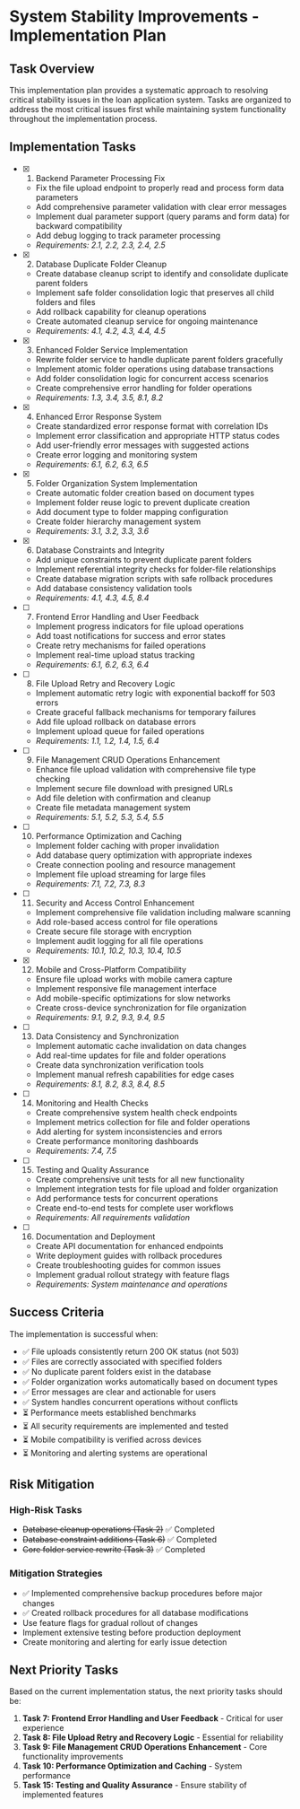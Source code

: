 # System Stability Improvements - Implementation Plan

## Task Overview

This implementation plan provides a systematic approach to resolving critical stability issues in the loan application system. Tasks are organized to address the most critical issues first while maintaining system functionality throughout the implementation process.

## Implementation Tasks

- [x] 1. Backend Parameter Processing Fix
  - Fix the file upload endpoint to properly read and process form data parameters
  - Add comprehensive parameter validation with clear error messages
  - Implement dual parameter support (query params and form data) for backward compatibility
  - Add debug logging to track parameter processing
  - _Requirements: 2.1, 2.2, 2.3, 2.4, 2.5_

- [x] 2. Database Duplicate Folder Cleanup
  - Create database cleanup script to identify and consolidate duplicate parent folders
  - Implement safe folder consolidation logic that preserves all child folders and files
  - Add rollback capability for cleanup operations
  - Create automated cleanup service for ongoing maintenance
  - _Requirements: 4.1, 4.2, 4.3, 4.4, 4.5_

- [x] 3. Enhanced Folder Service Implementation
  - Rewrite folder service to handle duplicate parent folders gracefully
  - Implement atomic folder operations using database transactions
  - Add folder consolidation logic for concurrent access scenarios
  - Create comprehensive error handling for folder operations
  - _Requirements: 1.3, 3.4, 3.5, 8.1, 8.2_

- [x] 4. Enhanced Error Response System
  - Create standardized error response format with correlation IDs
  - Implement error classification and appropriate HTTP status codes
  - Add user-friendly error messages with suggested actions
  - Create error logging and monitoring system
  - _Requirements: 6.1, 6.2, 6.3, 6.5_

- [x] 5. Folder Organization System Implementation
  - Create automatic folder creation based on document types
  - Implement folder reuse logic to prevent duplicate creation
  - Add document type to folder mapping configuration
  - Create folder hierarchy management system
  - _Requirements: 3.1, 3.2, 3.3, 3.6_

- [x] 6. Database Constraints and Integrity
  - Add unique constraints to prevent duplicate parent folders
  - Implement referential integrity checks for folder-file relationships
  - Create database migration scripts with safe rollback procedures
  - Add database consistency validation tools
  - _Requirements: 4.1, 4.3, 4.5, 8.4_

- [ ] 7. Frontend Error Handling and User Feedback
  - Implement progress indicators for file upload operations
  - Add toast notifications for success and error states
  - Create retry mechanisms for failed operations
  - Implement real-time upload status tracking
  - _Requirements: 6.1, 6.2, 6.3, 6.4_

- [ ] 8. File Upload Retry and Recovery Logic
  - Implement automatic retry logic with exponential backoff for 503 errors
  - Create graceful fallback mechanisms for temporary failures
  - Add file upload rollback on database errors
  - Implement upload queue for failed operations
  - _Requirements: 1.1, 1.2, 1.4, 1.5, 6.4_

- [ ] 9. File Management CRUD Operations Enhancement
  - Enhance file upload validation with comprehensive file type checking
  - Implement secure file download with presigned URLs
  - Add file deletion with confirmation and cleanup
  - Create file metadata management system
  - _Requirements: 5.1, 5.2, 5.3, 5.4, 5.5_

- [ ] 10. Performance Optimization and Caching
  - Implement folder caching with proper invalidation
  - Add database query optimization with appropriate indexes
  - Create connection pooling and resource management
  - Implement file upload streaming for large files
  - _Requirements: 7.1, 7.2, 7.3, 8.3_

- [ ] 11. Security and Access Control Enhancement
  - Implement comprehensive file validation including malware scanning
  - Add role-based access control for file operations
  - Create secure file storage with encryption
  - Implement audit logging for all file operations
  - _Requirements: 10.1, 10.2, 10.3, 10.4, 10.5_

- [x] 12. Mobile and Cross-Platform Compatibility
  - Ensure file upload works with mobile camera capture
  - Implement responsive file management interface
  - Add mobile-specific optimizations for slow networks
  - Create cross-device synchronization for file organization
  - _Requirements: 9.1, 9.2, 9.3, 9.4, 9.5_

- [ ] 13. Data Consistency and Synchronization
  - Implement automatic cache invalidation on data changes
  - Add real-time updates for file and folder operations
  - Create data synchronization verification tools
  - Implement manual refresh capabilities for edge cases
  - _Requirements: 8.1, 8.2, 8.3, 8.4, 8.5_

- [ ] 14. Monitoring and Health Checks
  - Create comprehensive system health check endpoints
  - Implement metrics collection for file and folder operations
  - Add alerting for system inconsistencies and errors
  - Create performance monitoring dashboards
  - _Requirements: 7.4, 7.5_

- [ ] 15. Testing and Quality Assurance
  - Create comprehensive unit tests for all new functionality
  - Implement integration tests for file upload and folder organization
  - Add performance tests for concurrent operations
  - Create end-to-end tests for complete user workflows
  - _Requirements: All requirements validation_

- [ ] 16. Documentation and Deployment
  - Create API documentation for enhanced endpoints
  - Write deployment guides with rollback procedures
  - Create troubleshooting guides for common issues
  - Implement gradual rollout strategy with feature flags
  - _Requirements: System maintenance and operations_

## Success Criteria

The implementation is successful when:
- ✅ File uploads consistently return 200 OK status (not 503)
- ✅ Files are correctly associated with specified folders
- ✅ No duplicate parent folders exist in the database
- ✅ Folder organization works automatically based on document types
- ✅ Error messages are clear and actionable for users
- ✅ System handles concurrent operations without conflicts
- ⏳ Performance meets established benchmarks
- ⏳ All security requirements are implemented and tested
- ⏳ Mobile compatibility is verified across devices
- ⏳ Monitoring and alerting systems are operational

## Risk Mitigation

### High-Risk Tasks
- ~~Database cleanup operations (Task 2)~~ ✅ Completed
- ~~Database constraint additions (Task 6)~~ ✅ Completed
- ~~Core folder service rewrite (Task 3)~~ ✅ Completed

### Mitigation Strategies
- ✅ Implemented comprehensive backup procedures before major changes
- ✅ Created rollback procedures for all database modifications
- Use feature flags for gradual rollout of changes
- Implement extensive testing before production deployment
- Create monitoring and alerting for early issue detection

## Next Priority Tasks

Based on the current implementation status, the next priority tasks should be:

1. **Task 7: Frontend Error Handling and User Feedback** - Critical for user experience
2. **Task 8: File Upload Retry and Recovery Logic** - Essential for reliability
3. **Task 9: File Management CRUD Operations Enhancement** - Core functionality improvements
4. **Task 10: Performance Optimization and Caching** - System performance
5. **Task 15: Testing and Quality Assurance** - Ensure stability of implemented features